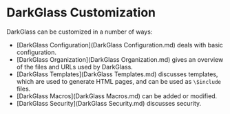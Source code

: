 # DarkGlass Customization

DarkGlass can be customized in a number of ways:

   * [DarkGlass Configuration](DarkGlass Configuration.md) deals with basic configuration.
   * [DarkGlass Organization](DarkGlass Organization.md) gives an overview of the files and URLs used by DarkGlass.
   * [DarkGlass Templates](DarkGlass Templates.md) discusses templates, which are used to generate HTML pages, and can be used as `\$include` files.
   * [DarkGlass Macros](DarkGlass Macros.md) can be added or modified.
   * [DarkGlass Security](DarkGlass Security.md) discusses security.